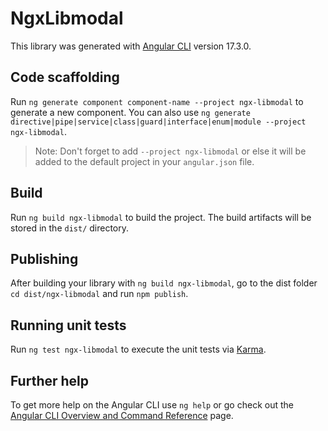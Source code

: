 # NgxLibmodal

This library was generated with [Angular CLI](https://github.com/angular/angular-cli) version 17.3.0.

## Code scaffolding

Run `ng generate component component-name --project ngx-libmodal` to generate a new component. You can also use `ng generate directive|pipe|service|class|guard|interface|enum|module --project ngx-libmodal`.
> Note: Don't forget to add `--project ngx-libmodal` or else it will be added to the default project in your `angular.json` file. 

## Build

Run `ng build ngx-libmodal` to build the project. The build artifacts will be stored in the `dist/` directory.

## Publishing

After building your library with `ng build ngx-libmodal`, go to the dist folder `cd dist/ngx-libmodal` and run `npm publish`.

## Running unit tests

Run `ng test ngx-libmodal` to execute the unit tests via [Karma](https://karma-runner.github.io).

## Further help

To get more help on the Angular CLI use `ng help` or go check out the [Angular CLI Overview and Command Reference](https://angular.io/cli) page.
